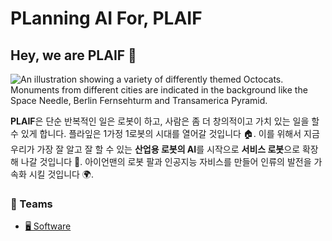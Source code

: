# PLanning AI For, PLAIF

## Hey, we are PLAIF 👋

<!--
TODO: 이미지 변경하기
-->
![An illustration showing a variety of differently themed Octocats. Monuments from different cities are indicated in the background like the Space Needle, Berlin Fernsehturm and Transamerica Pyramid.](https://user-images.githubusercontent.com/3369400/133268513-5bfe2f93-4402-42c9-a403-81c9e86934b6.jpeg)

**PLAIF**은 단순 반복적인 일은 로봇이 하고, 사람은 좀 더 창의적이고 가치 있는 일을 할 수 있게 합니다.
플라잎은 1가정 1로봇의 시대를 열어갈 것입니다 🏠.
이를 위해서 지금 우리가 가장 잘 알고 잘 할 수 있는 **산업용 로봇의 AI**를 시작으로 **서비스 로봇**으로 확장해 나갈 것입니다 🚀. 아이언맨의 로봇 팔과 인공지능 자비스를 만들어 인류의 발전을 가속화 시킬 것입니다 🌍.

### 💓 Teams

- [🖥️ Software](https://github.com/plaif-dev/.github/blob/main/profile/software/software.md)
<!--
TODO: 아래 자료 관련페이지 작성후 링크 연결하기(위 예시 참고)
- [👀 Vision](https://github.com)
- [🦾 Motion](https://github.com)
- [📔 Operation](https://github.com)
-->

<!--
Example

### 🦦 Contributing to the ecosystem

We contribute to the tools 🔧 we rely on to build and run GitHub, while also maintaining 🧙‍♂️ our own open source projects like:

- [GitHub CLI](https://github.com/cli/cli) - A command line tool for GitHub
- [Git Large File Storage](https://github.com/git-lfs/git-lfs) - A git extension for versioning large files
- [Primer](https://github.com/primer/css) - The GitHub design system

### 👓 Appendix

See what's next on our [public roadmap](https://github.com/github/roadmap) ✨ and [let us know](https://github.com/github/feedback) if you have any suggestions 🙇‍♂️. Oh, and by the way, we are always hiring talented, passionate people to [join our team](https://github.com/about/careers) 🙌.

<details>
	<summary>"Tell me more, I can't get enough!"</summary>
	<br>
	<ul>
	<li>GitHub is built using mighty 🔨 open source technologies like <a href="https://github.com/rails">Ruby on Rails</a>, <a href="https://github.com/golang">Go</a>, <a href="https://github.com/primer">Primer</a>, <a href="https://github.com/reactjs">React</a> and <a href="https://github.com/apache/kafka">Kafka</a> among others.</li>
		<li>The three open source projects GitHub members have most contributed 👩‍💻 to are:
			<ul>
				<li><a href="https://github.com/microsoft/vscode">Visual Studio Code</a></li>
				<li><a href="https://github.com/rails/rails">Ruby on Rails</a></li>
				<li><a href="https://github.com/Homebrew">Homebrew</a></li>
			</ul>
		</li>
		<li>By the way, our <a href="https://github.com/github/docs">documentation</a> 🤓 is also open sourced</li>
	</ul>
</details>

The open source community is the 💗 heart of GitHub and fundamental to how we build software today. See for yourself:

Now that we are talking about the important things ☝️, are you contributing to open source? Yes? Okay, you rock! 🎸 If not, we can help you get started! Open source software is made by people just like you. Learn more about [how to contribute](https://opensource.guide/).

---

<sub>🤫 Psst! You can create your own [organization README](https://docs.github.com/en/organizations/collaborating-with-groups-in-organizations/customizing-your-organizations-profile).</sub>
-->

<!--
Made with 🖤
🙇‍♂️🎤⬇️
-->

